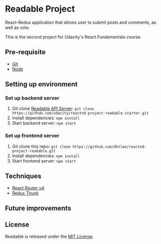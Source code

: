 # Readable Project
React-Redux application that allows user to submit  posts and comments, as well as vote.

This is the second project for Udacity's React Fundamentals course.

## Pre-requisite
- [Git](https://git-scm.com)
- [Node](https://nodejs.org)

## Setting up environment
### Set up backend server
1. Git clone [Readable API Server](https://github.com/udacity/reactnd-project-readable-starter): `git clone https://github.com/udacity/reactnd-project-readable-starter.git`
1. Install dependencies: `npm install`
1. Start backend server: `npm start`

### Set up frontend server
1. Git clone this repo: `git clone https://github.com/dhtlee/reactnd-project-readable.git`
1. Install dependencies: `npm install`
1. Start frontend server: `npm start`

## Techniques
* [React Router v4](https://github.com/ReactTraining/react-router)
* [Redux Thunk](https://github.com/gaearon/redux-thunk)

## Future improvements

## License
Readable is released under the [MIT License](https://opensource.org/licenses/MIT).

